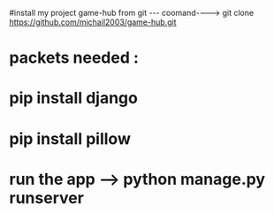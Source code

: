 #install my project game-hub from git --- coomand----> git clone https://github.com/michail2003/game-hub.git

# packets needed :
  # pip install django
  # pip install pillow

# run the app --> python manage.py runserver
